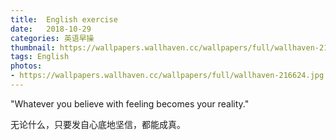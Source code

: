 ```yaml
---
title:  English exercise
date:   2018-10-29
categories: 英语早操
thumbnail: https://wallpapers.wallhaven.cc/wallpapers/full/wallhaven-216624.jpg
tags: English
photos:
- https://wallpapers.wallhaven.cc/wallpapers/full/wallhaven-216624.jpg
---
```


"Whatever you believe with feeling becomes your reality."
<p>无论什么，只要发自心底地坚信，都能成真。</p>
